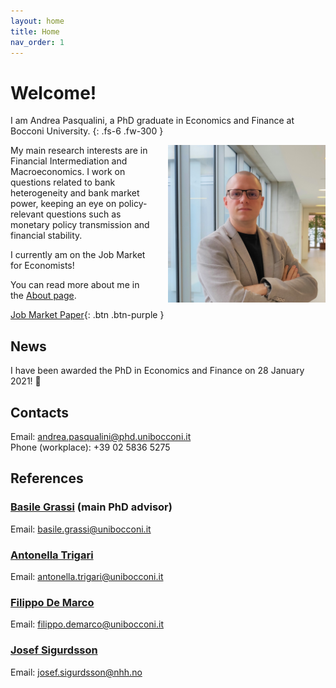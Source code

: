 ```yaml
---
layout: home
title: Home
nav_order: 1
---
```


# Welcome!

I am Andrea Pasqualini, a PhD graduate in Economics and Finance at Bocconi University.
{: .fs-6 .fw-300 }

<img src="/assets/img/picture.jpg" align="right" alt="Profile picture" class="inline" style="width:50%;padding-left:5%;">

My main research interests are in Financial Intermediation and Macroeconomics.
I work on questions related to bank heterogeneity and bank market power, keeping an eye on policy-relevant questions such as monetary policy transmission and financial stability.

I currently am on the Job Market for Economists!

You can read more about me in the [About page](/_pages/about.md).

[Job Market Paper](./_pages/jm-paper.md){: .btn .btn-purple }


## News

I have been awarded the PhD in Economics and Finance on 28 January 2021! 🎉


## Contacts

Email: [andrea.pasqualini@phd.unibocconi.it](mailto:andrea.pasqualini@phd.unibocconi.it) <br>
Phone (workplace): +39 02 5836 5275


## References

### [Basile Grassi](https://sites.google.com/site/grassibasile/) (main PhD advisor)

Email: [basile.grassi@unibocconi.it](mailto:basile.grassi@unibocconi.it)


### [Antonella Trigari](http://didattica.unibocconi.eu/mypage/index.php?IdUte=49233&cognome=TRIGARI&nome=ANTONELLA&urlBackMy=)

Email: [antonella.trigari@unibocconi.it](mailto:antonella.trigari@unibocconi.it)

### [Filippo De Marco](http://mypage.unibocconi.eu/filippodemarco/index.php?IdUte=182751&idr=25634&lingua=eng)

Email: [filippo.demarco@unibocconi.it](mailto:filippo.demarco@unibocconi.it)


### [Josef Sigurdsson](https://www.josefsigurdsson.com/)

Email: [josef.sigurdsson@nhh.no](mailto:josef.sigurdsson@nhh.no)
